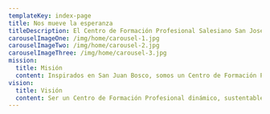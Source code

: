 ```yaml
---
templateKey: index-page
title: Nos mueve la esperanza
titleDescription: El Centro de Formación Profesional Salesiano San José, cuenta con una moderna infraestructura que le permite desarrollar una oferta formativa, mediante la implementación de cursos prácticos.
carouselImageOne: /img/home/carousel-1.jpg
carouselImageTwo: /img/home/carousel-2.jpg
carouselImageThree: /img/home/carousel-3.jpg
mission:
  title: Misión
  content: Inspirados en San Juan Bosco, somos un Centro de Formación Profesional de vanguardia con un ambiente educativo alegre, flexible y pertinente para atender la formación profesional y humana, y crear oportunidades para la inserción laboral de personas jóvenes y adultas, preferentemente en riesgo social.
vision:
  title: Visión
  content: Ser un Centro de Formación Profesional dinámico, sustentable e innovador con equipo docente certificado y altos estándares de calidad que forma competitivamente e inserta laboralmente en condiciones dignas a los jóvenes y adultos que atendemos.
---
```

